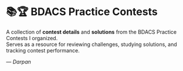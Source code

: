 # 📚🏆 BDACS Practice Contests  

A collection of **contest details** and **solutions** from the BDACS Practice Contests I organized.  
Serves as a resource for reviewing challenges, studying solutions, and tracking contest performance.  

— *Darpan*
